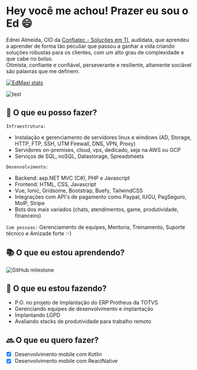 # Hey você me achou! Prazer eu sou o Ed :smile:

Ednei Almeida, CIO da [Confiatec - Soluções em TI](https://www.confiatec.com.br), audidata, que aprendeu a aprender 
de forma tão peculiar que passou a ganhar a vida criando soluções robustas para os clientes, com um alto grau de 
complexidade e que cabe no bolso.  
Otimista, confiante e confiável, perseverante e resiliente, altamente sociável são palavras que me definem.

[![EdMaxi stats](https://github-readme-stats-edmaxi.vercel.app/api?username=edMaxi&hide=contribs&count_private=true&show_icons=true&title_color=0af&icon_color=fa0&text_color=ddd&bg_color=1a202c&hide_border=true&locale=pt-br&custom_title=Minhas%20Estatísticas%20no%20Github)](https://github.com/edmaxi/github-readme-stats)

![test](https://visitor-badge.glitch.me/badge?page_id=edmaxi.edmaxi)


## :muscle: O que eu posso fazer?

`Infraestrutura:` 
* Instalação e gerenciamento de servidores linux e windows (AD, Storage, HTTP, FTP, SSH, UTM Firewall, DNS, VPN, Proxy)
* Servidores on-premises, cloud, vps, dedicado, seja na AWS ou GCP
* Serviços de SQL, noSQL, Datastorage, Spreadsheets

`Desenvolvimento:`
* Backend: asp.NET MVC (C#), PHP e Javascript
* Frontend: HTML, CSS, Javascript
* Vue, Ionic, Gridsome, Bootstrap, Buefy, TailwindCSS
* Integrações com API's de pagamento como Paypal, IUGU, PagSeguro, MoIP, Stripe
* Bots dos mais variados (chats, atendimentos, game, produtividade, financeiro)

`Com pessoas:`
Gerenciamento de equipes, Mentoria, Treinamento, Suporte técnico e Amizade forte :-)

## :books: O que eu estou aprendendo?

![GitHub milestone](https://img.shields.io/github/milestones/progress/edMaxi/dio/1?style=for-the-badge)

## :construction: O que eu estou fazendo?

* P.O. no projeto de Implantação do ERP Protheus da TOTVS
* Gerenciando equipes de desenvolvimento e implantação
* Implantando LGPD
* Avaliando stacks de produtividade para trabalho remoto

## :soon:  O que eu quero fazer?
* [x] Desenvolvimento mobile com Kotlin
* [x] Desenvolvimento mobile com ReactNative
